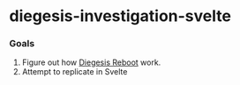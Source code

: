 # diegesis-investigation-svelte
### Goals
1. Figure out how [Diegesis Reboot](https://github.com/Proskomma/diegesis-reboot) work.
2. Attempt to replicate in Svelte